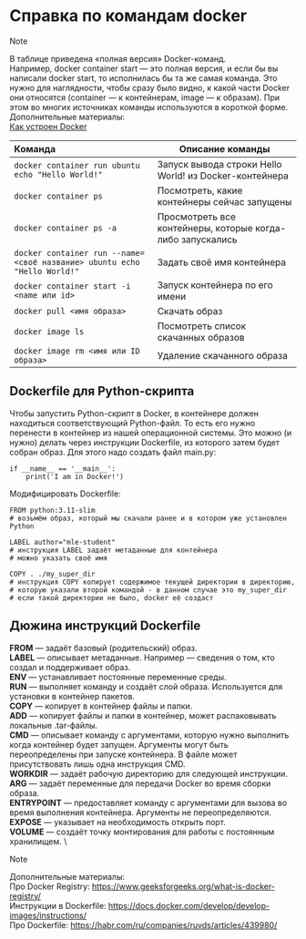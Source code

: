 # Справка по командам docker

> [!NOTE]
> В таблице приведена «полная версия» Docker-команд.</br>
> Например, docker container start — это полная версия, и если бы  вы написали docker start, то исполнилась бы та же самая команда. Это нужно для наглядности, чтобы сразу было видно, к какой части Docker они относятся (container — к контейнерам, image — к образам). При этом во многих источниках команды используются в короткой форме.</br>
> Дополнительные материалы:</br>
> [Как устроен Docker](https://cloud.yandex.ru/ru/blog/posts/2022/03/docker-containers)

| Команда | Описание команды |
|:--------| -----------------|
| ` docker container run ubuntu echo "Hello World!" ` | Запуск вывода строки Hello World! из Docker-контейнера |
| ` docker container ps ` | Посмотреть, какие контейнеры сейчас запущены |
| ` docker container ps -a ` | Просмотреть все контейнеры, которые когда-либо запускались |
| ` docker container run --name=<своё название> ubuntu echo "Hello World!" ` | Задать своё имя контейнера |
| ` docker container start -i <name или id> ` | Запуск контейнера по его имени |
| ` docker pull <имя образа> ` | Скачать образ  |
| ` docker image ls ` | Посмотреть список скачанных образов |
| ` docker image rm <имя или ID образа> ` | Удаление скачанного образа |


## Dockerfile для Python-скрипта

Чтобы запустить Python-скрипт в Docker, в контейнере должен находиться соответствующий Python-файл. То есть его нужно перенести в контейнер из нашей операционной системы. Это можно (и нужно) делать через инструкции Dockerfile, из которого затем будет собран образ. 
Для этого надо создать файл main.py:
```
if __name__ == '__main__': 
    print('I am in Docker!')
```
Модифицировать Dockerfile:
```
FROM python:3.11-slim
# возьмём образ, который мы скачали ранее и в котором уже установлен Python

LABEL author="mle-student"
# инструкция LABEL задаёт метаданные для контейнера
# можно указать своё имя

COPY . ./my_super_dir
# инструкция COPY копирует содержимое текущей директории в директорию, 
# которую указали второй командой - в данном случае это my_super_dir
# если такой директории не было, docker её создаст
```

## Дюжина инструкций Dockerfile

**FROM** — задаёт базовый (родительский) образ. \
**LABEL** — описывает метаданные. Например — сведения о том, кто создал и поддерживает образ. \
**ENV** — устанавливает постоянные переменные среды. \
**RUN** — выполняет команду и создаёт слой образа. Используется для установки в контейнер пакетов. \
**COPY** — копирует в контейнер файлы и папки. \
**ADD** — копирует файлы и папки в контейнер, может распаковывать локальные .tar-файлы. \
**CMD** — описывает команду с аргументами, которую нужно выполнить когда контейнер будет запущен. Аргументы могут быть переопределены при запуске контейнера. В файле может присутствовать лишь одна инструкция CMD. \
**WORKDIR** — задаёт рабочую директорию для следующей инструкции. \
**ARG** — задаёт переменные для передачи Docker во время сборки образа. \
**ENTRYPOINT** — предоставляет команду с аргументами для вызова во время выполнения контейнера. Аргументы не переопределяются. \
**EXPOSE** — указывает на необходимость открыть порт. \
**VOLUME** — создаёт точку монтирования для работы с постоянным хранилищем. \

> [!NOTE]
> Дополнительные материалы:\
Про Docker Registry: https://www.geeksforgeeks.org/what-is-docker-registry/ \
Инструкции в Dockerfile: https://docs.docker.com/develop/develop-images/instructions/ \
Про Dockerfile: https://habr.com/ru/companies/ruvds/articles/439980/
